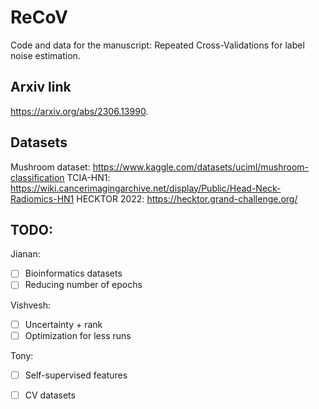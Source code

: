 # ReCoV
Code and data for the manuscript: Repeated Cross-Validations for label noise estimation.

## Arxiv link
https://arxiv.org/abs/2306.13990.

## Datasets
Mushroom dataset: https://www.kaggle.com/datasets/uciml/mushroom-classification
TCIA-HN1: https://wiki.cancerimagingarchive.net/display/Public/Head-Neck-Radiomics-HN1
HECKTOR 2022: https://hecktor.grand-challenge.org/

## TODO:
Jianan:
- [ ] Bioinformatics datasets
- [ ] Reducing number of epochs
      
Vishvesh:
- [ ] Uncertainty + rank
- [ ] Optimization for less runs
      
Tony:
- [ ] Self-supervised features
- [ ] CV datasets

